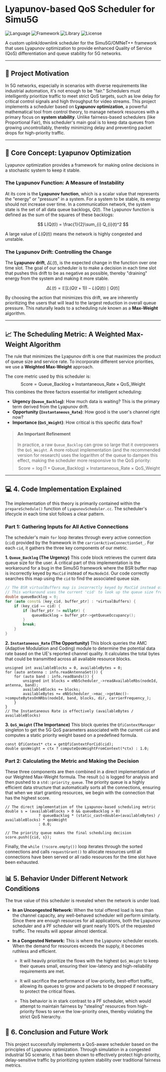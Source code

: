 
# Lyapunov-based QoS Scheduler for Simu5G

![Language](https://img.shields.io/badge/C%2B%2B-17-blue.svg)
![Framework](https://img.shields.io/badge/OMNeT%2B%2B-6.1-green.svg)
![Library](https://img.shields.io/badge/Simu5G-1.3.0-orange.svg)
![License](https://img.shields.io/badge/License-MIT-yellow.svg)

A custom uplink/downlink scheduler for the Simu5G/OMNeT++ framework that uses Lyapunov optimization to provide enhanced Quality of Service (QoS) differentiation and queue stability for 5G networks.

---

## 📖 Project Motivation

In 5G networks, especially in scenarios with diverse requirements like industrial automation, it's not enough to be "fair." Schedulers must intelligently prioritize traffic to meet strict QoS targets, such as low delay for critical control signals and high throughput for video streams. This project implements a scheduler based on **Lyapunov optimization**, a powerful mathematical tool from control theory, to manage network resources with a primary focus on **system stability**. Unlike fairness-based schedulers (like Proportional Fair), this scheduler's main goal is to keep data queues from growing uncontrollably, thereby minimizing delay and preventing packet drops for high-priority traffic.

---

## 🧠 Core Concept: Lyapunov Optimization

Lyapunov optimization provides a framework for making online decisions in a stochastic system to keep it stable.

### The Lyapunov Function: A Measure of Instability

At its core is the **Lyapunov function**, which is a scalar value that represents the "energy" or "pressure" in a system. For a system to be stable, its energy should not increase over time. In a communication network, the system state is the set of all data queue backlogs, $Q(t)$. The Lyapunov function is defined as the sum of the squares of these backlogs:

$$ L(Q(t)) = \frac{1}{2}\sum_{i} Q_{i}(t)^2 $$

A large value of $L(Q(t))$ means the network is highly congested and unstable.

### The Lyapunov Drift: Controlling the Change

The **Lyapunov drift**, $\Delta L(t)$, is the expected change in the function over one time slot. The goal of our scheduler is to make a decision in each time slot that pushes this drift to be as negative as possible, thereby "draining" energy from the system and making it more stable.

$$ \Delta L(t) = \mathbb{E}[L(Q(t+1)) - L(Q(t)) \mid Q(t)] $$

By choosing the action that minimizes this drift, we are inherently prioritizing the users that will lead to the largest reduction in overall queue pressure. This naturally leads to a scheduling rule known as a **Max-Weight** algorithm.

---

## 📈 The Scheduling Metric: A Weighted Max-Weight Algorithm

The rule that minimizes the Lyapunov drift is one that maximizes the product of queue size and service rate. To incorporate different service priorities, we use a **Weighted Max-Weight** approach.

The core metric used by this scheduler is:
$$ \text{Score} = \text{Queue\_Backlog} \times \text{Instantaneous\_Rate} \times \text{QoS\_Weight} $$
This combines the three factors essential for intelligent scheduling:
* **Urgency (`Queue_Backlog`)**: How much data is waiting? This is the primary term derived from the Lyapunov drift.
* **Opportunity (`Instantaneous_Rate`)**: How good is the user's channel right now?
* **Importance (`QoS_Weight`)**: How critical is this specific data flow?

> #### An Important Refinement
> In practice, a raw `Queue_Backlog` can grow so large that it overpowers the `QoS_Weight`. A more robust implementation (and the recommended version for research) uses the logarithm of the queue to dampen this effect, making the scheduler more responsive to the QoS priority: 
>  $$ \text{Score} = \log(1 + \text{Queue\_Backlog}) \times \text{Instantaneous\_Rate} \times \text{QoS\_Weight} $$
>  

---



## 💻 4. Code Implementation Explained

The implementation of this theory is primarily contained within the `prepareSchedule()` function of `LyapunovScheduler.cc`. The scheduler's lifecycle in each time slot follows a clear pattern.

### Part 1: Gathering Inputs for All Active Connections

The scheduler's main `for` loop iterates through every active connection (`cid`) provided by the framework in the `carrierActiveConnectionSet_`. For each `cid`, it gathers the three key components of our metric.

**1. `Queue_Backlog` (The Urgency)**
This code block retrieves the current data queue size for the user. A critical part of this implementation is the workaround for a bug in the Simu5G framework where the BSR buffer map is incorrectly keyed by `MacCid` instead of `MacNodeId`. Our code correctly searches this map using the `cid` to find the associated queue size.

```cpp
// The BSR virtualBuffers map is incorrectly keyed by MacCid instead of MacNodeId.
// This workaround uses the current 'cid' to look up the queue size from the broken map.
double queueBacklog = 0;
for (auto const& [key_cid, buffer_ptr] : *virtualBuffers) {
    if (key_cid == cid) {
        if (buffer_ptr != nullptr) {
            queueBacklog = buffer_ptr->getQueueOccupancy();
        }
        break;
    }
}

```

**2. `Instantaneous_Rate` (The Opportunity)** This block queries the AMC (Adaptive Modulation and Coding) module to determine the potential data rate based on the UE's reported channel quality. It calculates the total bytes that could be transmitted across all available resource blocks.

```
unsigned int availableBlocks = 0, availableBytes = 0;
for (auto antenna : info.readAntennaSet()) {
    for (auto band : info.readBands()) {
        unsigned int blocks = eNbScheduler_->readAvailableRbs(nodeId, antenna, band);
        availableBlocks += blocks;
        availableBytes += eNbScheduler_->mac_->getAmc()->computeBytesOnNRbs(nodeId, band, blocks, dir, carrierFrequency_);
    }
}
// The Instantaneous Rate is effectively (availableBytes / availableBlocks)

```

**3. `QoS_Weight` (The Importance)** This block queries the `QfiContextManager` singleton to get the 5G QoS parameters associated with the current `cid` and computes a static priority weight based on a predefined formula.

```
const QfiContext* ctx = getQfiContextForCid(cid);
double qosWeight = ctx ? computeQosWeightFromContext(*ctx) : 1.0;

```

### Part 2: Calculating the Metric and Making the Decision

These three components are then combined in a direct implementation of our Weighted Max-Weight formula. The result (`s`) is logged for analysis and then pushed to a `std::priority_queue`. The priority queue is a highly efficient data structure that automatically sorts all the connections, ensuring that when we start granting resources, we begin with the connection that has the highest score.

```
// The direct implementation of the Lyapunov-based scheduling metric
double s = (availableBlocks > 0 && queueBacklog > 0)
               ? queueBacklog * (static_cast<double>(availableBytes) / availableBlocks) * qosWeight
               : 0.0;

// The priority queue makes the final scheduling decision
score.push({cid, s});

```

Finally, the `while (!score.empty())` loop iterates through the sorted connections and calls `requestGrant()` to allocate resources until all connections have been served or all radio resources for the time slot have been exhausted.

## 📊 5. Behavior Under Different Network Conditions

The true value of this scheduler is revealed when the network is under load.

-   **In an Uncongested Network:** When the total offered load is less than the channel capacity, any well-behaved scheduler will perform similarly. Since there are enough resources for all applications, both the Lyapunov scheduler and a PF scheduler will grant nearly 100% of the requested traffic. The results will appear almost identical.
    
-   **In a Congested Network:** This is where the Lyapunov scheduler excels. When the demand for resources exceeds the supply, it becomes ruthless and efficient.
    
    -   It will heavily prioritize the flows with the highest `QoS_Weight` to keep their queues small, ensuring their low-latency and high-reliability requirements are met.
        
    -   It will sacrifice the performance of low-priority, best-effort traffic, allowing its queues to grow and packets to be dropped if necessary to protect the critical flows.
        
    -   This behavior is in stark contrast to a PF scheduler, which would attempt to maintain fairness by "stealing" resources from high-priority flows to serve the low-priority ones, thereby violating the strict QoS hierarchy.
        

## 🚀 6. Conclusion and Future Work

This project successfully implements a QoS-aware scheduler based on the principles of Lyapunov optimization. Through simulation in a congested industrial 5G scenario, it has been shown to effectively protect high-priority, delay-sensitive traffic by prioritizing system stability over traditional fairness metrics.